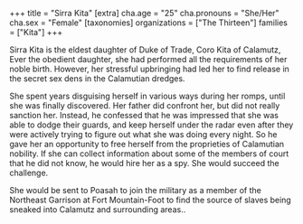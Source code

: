 +++
title = "Sirra Kita"
[extra]
cha.age = "25"
cha.pronouns = "She/Her"
cha.sex = "Female"
[taxonomies]
organizations = ["The Thirteen"]
families = ["Kita"]
+++

Sirra Kita is the eldest daughter of Duke of Trade, Coro Kita of Calamutz, Ever the obedient daughter, she had performed all the requirements of her noble birth. However, her stressful upbringing had led her to find release in the secret sex dens in the Calamutian dredges.

She spent years disguising herself in various ways during her romps, until she was finally discovered. Her father did confront her, but did not really sanction her. Instead, he confessed that he was impressed that she was able to dodge their guards, and keep herself under the radar even after they were actively trying to figure out what she was doing every night. So he gave her an opportunity to free herself from the proprieties of Calamutian nobility. If she can collect information about some of the members of court that he did not know, he would hire her as a spy. She would succeed the challenge.

She would be sent to Poasah to join the military as a member of the Northeast Garrison at Fort Mountain-Foot to find the source of slaves being sneaked into Calamutz and surrounding areas..
